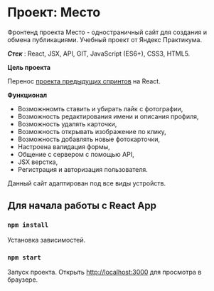 # Проект: Место

Фронтенд проекта Место - одностраничный сайт для создания и обмена публикациями. Учебный проект от Яндекс Практикума.

***Стек*** : React, JSX, API, GIT, JavaScript (ES6+), CSS3, HTML5.

**Цель проекта**

Перенос [проекта предыдущих спринтов](https://github.com/nastyaa-l/mesto) на React.


**Функционал**

* Возможнномть ставить и убирать лайк с фотографии,
* Возможность редактирования имени и описания профиля,
* Возможность удалять карточки,
* Возможность открывать изображение по клику,
* Возможность добавлять новые фотокарточки,
* Настроена валидация формы,
* Общение с сервером с помощью API,
* JSX верстка,
* Регистрация и авторизация пользователя.

 Данный сайт адаптирован под все виды устройств.

## Для начала работы с  React App


### `npm install`
Установка зависимостей.

### `npm start`

Запуск проекта.
Открыть [http://localhost:3000](http://localhost:3000) для просмотра в браузере.
